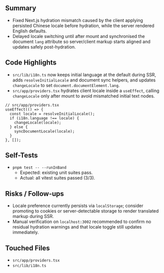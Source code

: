 ## Summary

- Fixed Next.js hydration mismatch caused by the client applying persisted Chinese locale before hydration, while the server rendered English defaults.
- Delayed locale switching until after mount and synchronised the document `lang` attribute so server/client markup starts aligned and updates safely post-hydration.

## Code Highlights

- `src/lib/i18n.ts` now keeps initial language at the default during SSR, adds `resolveInitialLocale` and document sync helpers, and updates `changeLocale` to set `document.documentElement.lang`.
- `src/app/providers.tsx` hydrates client locale inside a `useEffect`, calling `changeLocale` only after mount to avoid mismatched initial text nodes.

```tsx
// src/app/providers.tsx
useEffect(() => {
  const locale = resolveInitialLocale();
  if (i18n.language !== locale) {
    changeLocale(locale);
  } else {
    syncDocumentLocale(locale);
  }
}, []);
```

## Self-Tests

- `pnpm test -- --runInBand`
  - Expected: existing unit suites pass.
  - Actual: all vitest suites passed (3/3).

## Risks / Follow-ups

- Locale preference currently persists via `localStorage`; consider promoting to cookies or server-detectable storage to render translated markup during SSR.
- Manual verification on `localhost:3002` recommended to confirm no residual hydration warnings and that locale toggle still updates immediately.

## Touched Files

- `src/app/providers.tsx`
- `src/lib/i18n.ts`
